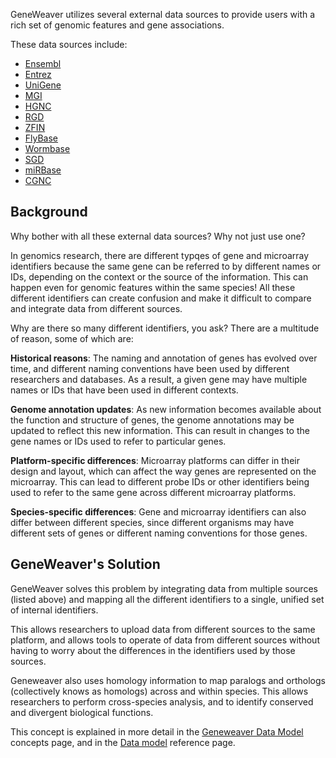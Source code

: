 
GeneWeaver utilizes several external data sources to provide users with a rich set of 
genomic features and gene associations. 

These data sources include:

- [Ensembl](http://www.ensembl.org/index.html)
- [Entrez](https://www.ncbi.nlm.nih.gov/Web/Search/entrezfs.html)
- [UniGene](https://ncbiinsights.ncbi.nlm.nih.gov/tag/unigene/)
- [MGI](https://www.informatics.jax.org/)
- [HGNC](https://www.genenames.org/)
- [RGD](https://rgd.mcw.edu/)
- [ZFIN](https://zfin.org/)
- [FlyBase](https://flybase.org/)
- [Wormbase](https://wormbase.org/)
- [SGD](https://www.yeastgenome.org/)
- [miRBase](http://www.mirbase.org/)
- [CGNC](https://bmcgenomics.biomedcentral.com/articles/10.1186/1471-2164-10-S2-S5)


## Background
Why bother with all these external data sources? Why not just use one?

In genomics research, there are different typqes of gene and microarray identifiers 
because the same gene can be referred to by different names or IDs, depending on the 
context or the source of the information. This can happen even for genomic features 
within the same species! All these different identifiers can create confusion and make 
it difficult to compare and integrate data from different sources.

Why are there so many different identifiers, you ask? There are a multitude of reason,
some of which are:

**Historical reasons**: The naming and annotation of genes has evolved over time, and 
different naming conventions have been used by different researchers and databases. As a
result, a given gene may have multiple names or IDs that have been used in different 
contexts.

**Genome annotation updates**: As new information becomes available about the function 
and structure of genes, the genome annotations may be updated to reflect this new 
information. This can result in changes to the gene names or IDs used to refer to 
particular genes.

**Platform-specific differences**: Microarray platforms can differ in their design and 
layout, which can affect the way genes are represented on the microarray. This can lead 
to different probe IDs or other identifiers being used to refer to the same gene across 
different microarray platforms.

**Species-specific differences**: Gene and microarray identifiers can also differ 
between different species, since different organisms may have different sets of genes or 
different naming conventions for those genes.

## GeneWeaver's Solution
GeneWeaver solves this problem by integrating data from multiple sources (listed above)
and mapping all the different identifiers to a single, unified set of internal 
identifiers.

This allows researchers to upload data from different sources to the same platform, and
allows tools to operate of data from different sources without having to worry about
the differences in the identifiers used by those sources.

Geneweaver also uses homology information to map paralogs and orthologs (collectively
knows as homologs) across and within species. This allows researchers to perform 
cross-species analysis, and to identify conserved and divergent biological functions.

This concept is explained in more detail in the 
[Geneweaver Data Model](./geneweaver-data-model.md) concepts page, and in the
[Data model](/reference/data-model) reference page.
